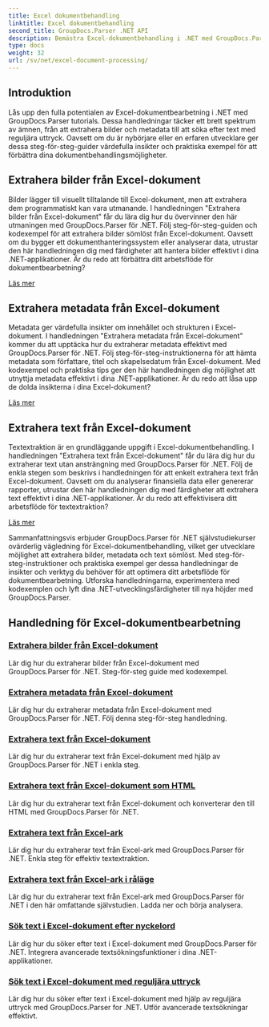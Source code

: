 ```yaml
---
title: Excel dokumentbehandling
linktitle: Excel dokumentbehandling
second_title: GroupDocs.Parser .NET API
description: Bemästra Excel-dokumentbehandling i .NET med GroupDocs.Parser. Lär dig att extrahera bilder, metadata och text effektivt med steg-för-steg-guider.
type: docs
weight: 32
url: /sv/net/excel-document-processing/
---
```

## Introduktion

Lås upp den fulla potentialen av Excel-dokumentbearbetning i .NET med GroupDocs.Parser tutorials. Dessa handledningar täcker ett brett spektrum av ämnen, från att extrahera bilder och metadata till att söka efter text med reguljära uttryck. Oavsett om du är nybörjare eller en erfaren utvecklare ger dessa steg-för-steg-guider värdefulla insikter och praktiska exempel för att förbättra dina dokumentbehandlingsmöjligheter.

## Extrahera bilder från Excel-dokument

Bilder lägger till visuellt tilltalande till Excel-dokument, men att extrahera dem programmatiskt kan vara utmanande. I handledningen "Extrahera bilder från Excel-dokument" får du lära dig hur du övervinner den här utmaningen med GroupDocs.Parser för .NET. Följ steg-för-steg-guiden och kodexempel för att extrahera bilder sömlöst från Excel-dokument. Oavsett om du bygger ett dokumenthanteringssystem eller analyserar data, utrustar den här handledningen dig med färdigheter att hantera bilder effektivt i dina .NET-applikationer. Är du redo att förbättra ditt arbetsflöde för dokumentbearbetning?

[Läs mer](./extract-images-from-excel-document/)

## Extrahera metadata från Excel-dokument

Metadata ger värdefulla insikter om innehållet och strukturen i Excel-dokument. I handledningen "Extrahera metadata från Excel-dokument" kommer du att upptäcka hur du extraherar metadata effektivt med GroupDocs.Parser för .NET. Följ steg-för-steg-instruktionerna för att hämta metadata som författare, titel och skapelsedatum från Excel-dokument. Med kodexempel och praktiska tips ger den här handledningen dig möjlighet att utnyttja metadata effektivt i dina .NET-applikationer. Är du redo att låsa upp de dolda insikterna i dina Excel-dokument?

[Läs mer](./extract-metadata-from-excel-document/)

## Extrahera text från Excel-dokument

Textextraktion är en grundläggande uppgift i Excel-dokumentbehandling. I handledningen "Extrahera text från Excel-dokument" får du lära dig hur du extraherar text utan ansträngning med GroupDocs.Parser för .NET. Följ de enkla stegen som beskrivs i handledningen för att enkelt extrahera text från Excel-dokument. Oavsett om du analyserar finansiella data eller genererar rapporter, utrustar den här handledningen dig med färdigheter att extrahera text effektivt i dina .NET-applikationer. Är du redo att effektivisera ditt arbetsflöde för textextraktion?

[Läs mer](./extract-text-from-excel-document/)

Sammanfattningsvis erbjuder GroupDocs.Parser för .NET självstudiekurser ovärderlig vägledning för Excel-dokumentbehandling, vilket ger utvecklare möjlighet att extrahera bilder, metadata och text sömlöst. Med steg-för-steg-instruktioner och praktiska exempel ger dessa handledningar de insikter och verktyg du behöver för att optimera ditt arbetsflöde för dokumentbearbetning. Utforska handledningarna, experimentera med kodexemplen och lyft dina .NET-utvecklingsfärdigheter till nya höjder med GroupDocs.Parser.
## Handledning för Excel-dokumentbearbetning
### [Extrahera bilder från Excel-dokument](./extract-images-from-excel-document/)
Lär dig hur du extraherar bilder från Excel-dokument med GroupDocs.Parser för .NET. Steg-för-steg guide med kodexempel.
### [Extrahera metadata från Excel-dokument](./extract-metadata-from-excel-document/)
Lär dig hur du extraherar metadata från Excel-dokument med GroupDocs.Parser för .NET. Följ denna steg-för-steg handledning.
### [Extrahera text från Excel-dokument](./extract-text-from-excel-document/)
Lär dig hur du extraherar text från Excel-dokument med hjälp av GroupDocs.Parser för .NET i enkla steg.
### [Extrahera text från Excel-dokument som HTML](./extract-text-from-excel-document-as-html/)
Lär dig hur du extraherar text från Excel-dokument och konverterar den till HTML med GroupDocs.Parser för .NET.
### [Extrahera text från Excel-ark](./extract-text-from-excel-sheet/)
Lär dig hur du extraherar text från Excel-ark med GroupDocs.Parser för .NET. Enkla steg för effektiv textextraktion.
### [Extrahera text från Excel-ark i råläge](./extract-text-from-excel-sheet-in-raw-mode/)
Lär dig hur du extraherar text från Excel-ark med GroupDocs.Parser för .NET i den här omfattande självstudien. Ladda ner och börja analysera.
### [Sök text i Excel-dokument efter nyckelord](./search-text-in-excel-document-by-keyword/)
Lär dig hur du söker efter text i Excel-dokument med GroupDocs.Parser för .NET. Integrera avancerade textsökningsfunktioner i dina .NET-applikationer.
### [Sök text i Excel-dokument med reguljära uttryck](./search-text-in-excel-document-by-regular-expression/)
Lär dig hur du söker efter text i Excel-dokument med hjälp av reguljära uttryck med GroupDocs.Parser for .NET. Utför avancerade textsökningar effektivt.